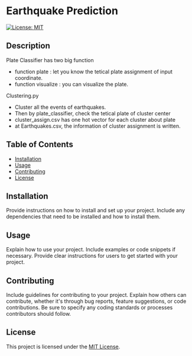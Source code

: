 # Earthquake Prediction

[![License: MIT](https://img.shields.io/badge/License-MIT-yellow.svg)](https://opensource.org/licenses/MIT)

## Description

Plate Classifier has two big function
- function plate : let you know the tetical plate assignment of input coordinate.
- function visualize : you can visualize the plate.

Clustering.py
- Cluster all the events of earthquakes.
- Then by plate_classifier, check the tetical plate of cluster center
- cluster_assign.csv has one hot vector for each cluster about plate
- at Earthquakes.csv, the information of cluster assignment is written.
## Table of Contents

- [Installation](#installation)
- [Usage](#usage)
- [Contributing](#contributing)
- [License](#license)

## Installation

Provide instructions on how to install and set up your project. Include any dependencies that need to be installed and how to install them.

## Usage

Explain how to use your project. Include examples or code snippets if necessary. Provide clear instructions for users to get started with your project.

## Contributing

Include guidelines for contributing to your project. Explain how others can contribute, whether it's through bug reports, feature suggestions, or code contributions. Be sure to specify any coding standards or processes contributors should follow.

## License

This project is licensed under the [MIT License](LICENSE).